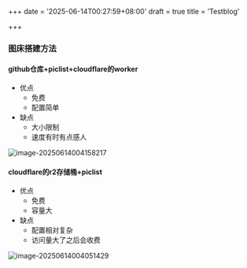 +++
date = '2025-06-14T00:27:59+08:00'
draft = true
title = 'Testblog'

+++

### 图床搭建方法

#### github仓库+piclist+cloudflare的worker

- 优点
  - 免费
  - 配置简单
- 缺点
  - 大小限制
  - 速度有时有点感人

![image-20250614004158217](https://picture.939826.xyz/pictures/img/image-20250614004158217.png)

#### cloudflare的r2存储桶+piclist

- 优点
  - 免费
  - 容量大
- 缺点
  - 配置相对复杂
  - 访问量大了之后会收费

![image-20250614004051429](https://picture.939826.xyz/pictures/img/image-20250614004051429.png)
